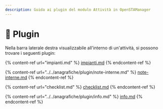 ```yaml
---
description: Guida ai plugin del modulo Attività in OpenSTAManager
---
```


# 🔧 Plugin

Nella barra laterale destra visualizzabile all'interno di un'attività, si possono trovare i seguenti plugin:

{% content-ref url="impianti.md" %}
[impianti.md](impianti.md)
{% endcontent-ref %}

{% content-ref url="../../anagrafiche/plugin/note-interne.md" %}
[note-interne.md](../../anagrafiche/plugin/note-interne.md)
{% endcontent-ref %}

{% content-ref url="checklist.md" %}
[checklist.md](checklist.md)
{% endcontent-ref %}

{% content-ref url="../../anagrafiche/plugin/info.md" %}
[info.md](../../anagrafiche/plugin/info.md)
{% endcontent-ref %}

